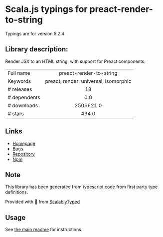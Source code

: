 
# Scala.js typings for preact-render-to-string

Typings are for version 5.2.4

## Library description:
Render JSX to an HTML string, with support for Preact components.

|                    |                 |
| ------------------ | :-------------: |
| Full name          | preact-render-to-string |
| Keywords           | preact, render, universal, isomorphic |
| # releases         | 18 |
| # dependents       | 0.0 |
| # downloads        | 2506621.0 |
| # stars            | 494.0 |

## Links
- [Homepage](https://github.com/developit/preact-render-to-string)
- [Bugs](https://github.com/developit/preact-render-to-string/issues)
- [Repository](https://github.com/developit/preact-render-to-string)
- [Npm](https://www.npmjs.com/package/preact-render-to-string)
    


## Note
This library has been generated from typescript code from first party type definitions.

Provided with :purple_heart: from [ScalablyTyped](https://github.com/oyvindberg/ScalablyTyped)

## Usage
See [the main readme](../../readme.md) for instructions.


